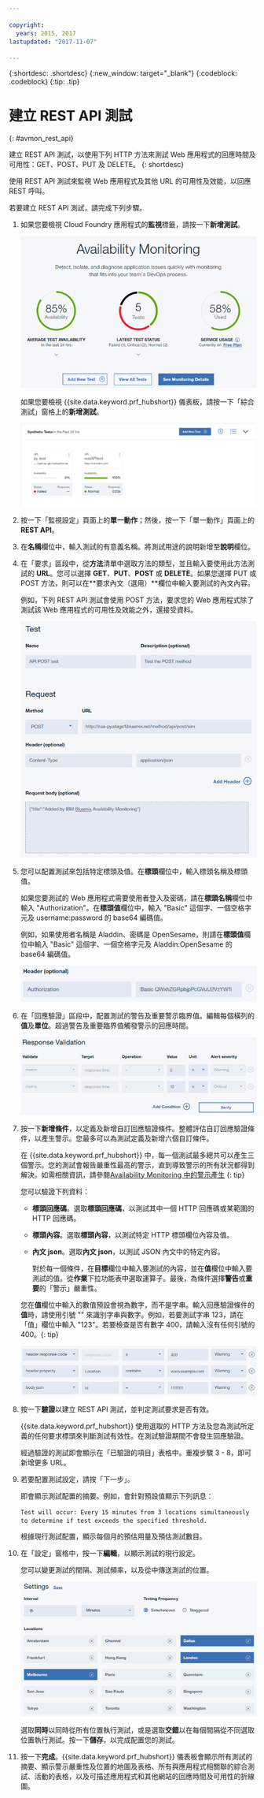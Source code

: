 ```yaml
---

copyright:
  years: 2015, 2017
lastupdated: "2017-11-07"

---
```


{:shortdesc: .shortdesc}
{:new_window: target="_blank"}
{:codeblock: .codeblock}
{:tip: .tip}

# 建立 REST API 測試
{: #avmon_rest_api}

建立 REST API 測試，以使用下列 HTTP 方法來測試 Web 應用程式的回應時間及可用性：GET、POST、PUT 及 DELETE。
{: shortdesc}

使用 REST API 測試來監視 Web 應用程式及其他 URL 的可用性及效能，以回應 REST 呼叫。

若要建立 REST API 測試，請完成下列步驟。

1.  如果您要檢視 Cloud Foundry 應用程式的**監視**標籤，請按一下**新增測試**。

    ![Cloud Foundry 應用程式的「監視」標籤。](images/avmon_tab.png)

    如果您要檢視 {{site.data.keyword.prf_hubshort}} 儀表板，請按一下「綜合測試」窗格上的**新增測試**。

    ![「綜合測試」窗格上的「新增測試」按鈕。](images/syn_tests_pane.jpg)

2.  按一下「監視設定」頁面上的**單一動作**；然後，按一下「單一動作」頁面上的 **REST API**。
3.  在**名稱**欄位中，輸入測試的有意義名稱。將測試用途的說明新增至**說明**欄位。
4.  在「要求」區段中，從**方法**清單中選取方法的類型，並且輸入要使用此方法測試的 **URL**。您可以選擇 **GET**、**PUT**、**POST** 或 **DELETE**。如果您選擇 PUT 或 POST 方法，則可以在**要求內文（選用）**欄位中輸入要測試的內文內容。

    例如，下列 REST API 測試會使用 POST 方法，要求您的 Web 應用程式除了測試該 Web 應用程式的可用性及效能之外，還接受資料。

    ![使用 POST 要求方法的 REST API 測試範例。](images/avmon_restapi_post.png)

5.  您可以配置測試來包括特定標頭及值。在**標頭**欄位中，輸入標頭名稱及標頭值。

    如果您要測試的 Web 應用程式需要使用者登入及密碼，請在**標頭名稱**欄位中輸入 "Authorization"。在**標頭值**欄位中，輸入 "Basic" 這個字、一個空格字元及 username:password 的 base64 編碼值。

    例如，如果使用者名稱是 Aladdin、密碼是 OpenSesame，則請在**標頭值**欄位中輸入 "Basic" 這個字、一個空格字元及 Aladdin:OpenSesame 的 base64 編碼值。

    ![標頭欄位以 base64 格式描述測試授權認證。](images/avmon_apitest_auth.png)

6.  在「回應驗證」區段中，配置測試的警告及重要警示臨界值。編輯每個橫列的**值**及**單位**。超過警告及重要臨界值觸發警示的回應時間。

    ![「回應驗證」區段，其中包含預設警告及重要臨界值。](images/avmon_restapi_resp_val.png)

7.  按一下**新增條件**，以定義及新增自訂回應驗證條件。整體評估自訂回應驗證條件，以產生警示。您最多可以為測試定義及新增六個自訂條件。

    在 {{site.data.keyword.prf_hubshort}} 中，每一個測試最多總共可以產生三個警示。您的測試會報告嚴重性最高的警示，直到導致警示的所有狀況都得到解決。如需相關資訊，請參閱[Availability Monitoring 中的警示產生](avmon_alert_desc.html "在 Availability Monitoring 中，測試最多總共可以產生三個警示。您的測試會報告嚴重性最高的警示，直到導致警示的狀況得到解決。")
    {: tip}

    您可以驗證下列資料：

    - **標頭回應碼**。選取**標頭回應碼**，以測試其中一個 HTTP 回應碼或某範圍的 HTTP 回應碼。
    - **標頭內容**。選取**標頭內容**，以測試特定 HTTP 標頭欄位內容及值。
    - **內文 json**。選取**內文 json**，以測試 JSON 內文中的特定內容。

      對於每一個條件，在**目標**欄位中輸入要測試的內容，並在**值**欄位中輸入要測試的值。從**作業**下拉功能表中選取運算子。最後，為條件選擇**警告**或**重要**的「警示」嚴重性。

    您在**值**欄位中輸入的數值預設會視為數字，而不是字串。輸入回應驗證條件的**值**時，請使用引號 "" 來識別字串與數字。例如，若要測試字串 123，請在「值」欄位中輸入 "123"。若要檢查是否有數字 400，請輸入沒有任何引號的 400。{: tip}

    ![REST API 測試的回應驗證條件](images/avmon_restapi_resp_val2.png)

8.  按一下**驗證**以建立 REST API 測試，並判定測試要求是否有效。

    {{site.data.keyword.prf_hubshort}} 使用選取的 HTTP 方法及您為測試所定義的任何要求標頭來判斷測試有效性。在測試驗證期間不會發生回應驗證。

    經過驗證的測試即會顯示在「已驗證的項目」表格中。重複步驟 3 - 8，即可新增更多 URL。

9.  若要配置測試設定，請按「下一步」。

    即會顯示測試配置的摘要。例如，會針對預設值顯示下列訊息：

    ``Test will occur: Every 15 minutes from 3 locations simultaneously to determine if test exceeds the specified threshold.``

    根據現行測試配置，顯示每個月的預估用量及預估測試數目。

10. 在「設定」窗格中，按一下**編輯**，以顯示測試的現行設定。

    您可以變更測試的間隔、測試頻率，以及從中傳送測試的位置。

    ![「測試設定」窗格會顯示測試的預設值。](images/avmon_settings.png)

    選取**同時**以同時從所有位置執行測試，或是選取**交錯**以在每個間隔從不同選取位置執行測試。按一下**儲存**，以完成配置您的測試。

11. 按一下**完成**。{{site.data.keyword.prf_hubshort}} 儀表板會顯示所有測試的摘要、顯示警示嚴重性及位置的地圖及表格、所有與應用程式相關聯的綜合測試、活動的表格，以及可描述應用程式和其他網站的回應時間及可用性的折線圖。

